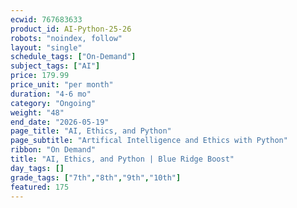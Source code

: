 ```yaml
---
ecwid: 767683633
product_id: AI-Python-25-26
robots: "noindex, follow"
layout: "single"
schedule_tags: ["On-Demand"]
subject_tags: ["AI"]
price: 179.99
price_unit: "per month"
duration: "4-6 mo"
category: "Ongoing"
weight: "48"
end_date: "2026-05-19"
page_title: "AI, Ethics, and Python"
page_subtitle: "Artifical Intelligence and Ethics with Python"
ribbon: "On Demand"
title: "AI, Ethics, and Python | Blue Ridge Boost"
day_tags: []
grade_tags: ["7th","8th","9th","10th"]
featured: 175
---
```

